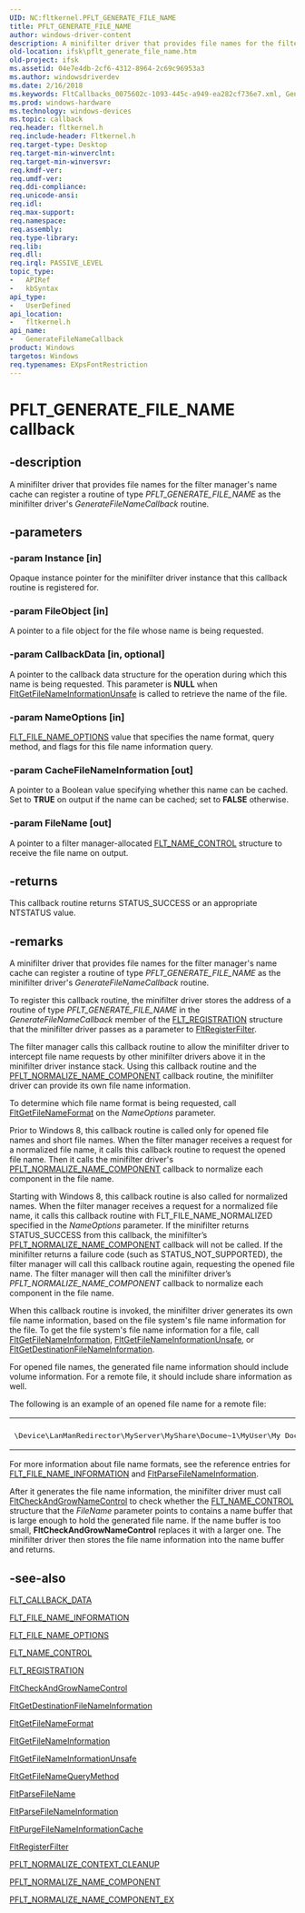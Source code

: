 ```yaml
---
UID: NC:fltkernel.PFLT_GENERATE_FILE_NAME
title: PFLT_GENERATE_FILE_NAME
author: windows-driver-content
description: A minifilter driver that provides file names for the filter manager's name cache can register a routine of type PFLT_GENERATE_FILE_NAME as the minifilter driver's GenerateFileNameCallback routine.
old-location: ifsk\pflt_generate_file_name.htm
old-project: ifsk
ms.assetid: 04e7e4db-2cf6-4312-8964-2c69c96953a3
ms.author: windowsdriverdev
ms.date: 2/16/2018
ms.keywords: FltCallbacks_0075602c-1093-445c-a949-ea282cf736e7.xml, GenerateFileNameCallback, GenerateFileNameCallback routine [Installable File System Drivers], PFLT_GENERATE_FILE_NAME, fltkernel/GenerateFileNameCallback, ifsk.pflt_generate_file_name
ms.prod: windows-hardware
ms.technology: windows-devices
ms.topic: callback
req.header: fltkernel.h
req.include-header: Fltkernel.h
req.target-type: Desktop
req.target-min-winverclnt: 
req.target-min-winversvr: 
req.kmdf-ver: 
req.umdf-ver: 
req.ddi-compliance: 
req.unicode-ansi: 
req.idl: 
req.max-support: 
req.namespace: 
req.assembly: 
req.type-library: 
req.lib: 
req.dll: 
req.irql: PASSIVE_LEVEL
topic_type:
-	APIRef
-	kbSyntax
api_type:
-	UserDefined
api_location:
-	fltkernel.h
api_name:
-	GenerateFileNameCallback
product: Windows
targetos: Windows
req.typenames: EXpsFontRestriction
---
```


# PFLT_GENERATE_FILE_NAME callback


## -description


A minifilter driver that provides file names for the filter manager's name cache can register a routine of type <i>PFLT_GENERATE_FILE_NAME</i> as the minifilter driver's <i>GenerateFileNameCallback</i> routine. 


## -parameters




### -param Instance [in]

Opaque instance pointer for the minifilter driver instance that this callback routine is registered for. 


### -param FileObject [in]

A pointer to a file object for the file whose name is being requested. 


### -param CallbackData [in, optional]

A pointer to the callback data structure for the operation during which this name is being requested. This parameter is <b>NULL</b> when <a href="https://msdn.microsoft.com/library/windows/hardware/ff543035">FltGetFileNameInformationUnsafe</a> is called to retrieve the name of the file.


### -param NameOptions [in]


<a href="https://msdn.microsoft.com/library/windows/hardware/ff544636">FLT_FILE_NAME_OPTIONS</a> value that specifies the name format, query method, and flags for this file name information query. 


### -param CacheFileNameInformation [out]

A pointer to a Boolean value specifying whether this name can be cached. Set to <b>TRUE</b> on output if the name can be cached; set to <b>FALSE</b> otherwise. 


### -param FileName [out]

A pointer to a filter manager-allocated <a href="https://msdn.microsoft.com/library/windows/hardware/ff544665">FLT_NAME_CONTROL</a> structure to receive the file name on output. 


## -returns



This callback routine returns STATUS_SUCCESS or an appropriate NTSTATUS value. 




## -remarks



A minifilter driver that provides file names for the filter manager's name cache can register a routine of type <i>PFLT_GENERATE_FILE_NAME</i> as the minifilter driver's <i>GenerateFileNameCallback</i> routine. 

To register this callback routine, the minifilter driver stores the address of a routine of type <i>PFLT_GENERATE_FILE_NAME</i> in the <i>GenerateFileNameCallback</i> member of the <a href="https://msdn.microsoft.com/library/windows/hardware/ff544811">FLT_REGISTRATION</a> structure that the minifilter driver passes as a parameter to <a href="https://msdn.microsoft.com/library/windows/hardware/ff544305">FltRegisterFilter</a>. 

The filter manager calls this callback routine to allow the minifilter driver to intercept file name requests by other minifilter drivers above it in the minifilter driver instance stack. Using this callback routine and the <a href="https://msdn.microsoft.com/library/windows/hardware/ff551102">PFLT_NORMALIZE_NAME_COMPONENT</a> callback routine, the minifilter driver can provide its own file name information. 

To determine which file name format is being requested, call <a href="https://msdn.microsoft.com/library/windows/hardware/ff543030">FltGetFileNameFormat</a> on the <i>NameOptions</i> parameter. 

Prior to Windows 8, this callback routine is called only for opened file names and short file names. When the filter manager receives a request for a normalized file name, it calls this callback routine to request the opened file name. Then it calls the minifilter driver's <a href="https://msdn.microsoft.com/library/windows/hardware/ff551102">PFLT_NORMALIZE_NAME_COMPONENT</a> callback to normalize each component in the file name.


Starting with Windows 8, this callback routine is also called for normalized names.  When the filter manager receives a request for a normalized file name, it calls this callback routine with FLT_FILE_NAME_NORMALIZED specified in the <i>NameOptions</i> parameter.  If the minifilter returns STATUS_SUCCESS from this callback, the minifilter’s <a href="https://msdn.microsoft.com/library/windows/hardware/ff551102">PFLT_NORMALIZE_NAME_COMPONENT</a> callback will not be called.  If the minifilter returns a failure code (such as STATUS_NOT_SUPPORTED), the filter manager will call this callback routine again, requesting the opened file name.  The filter manager will then call the minifilter driver’s <i>PFLT_NORMALIZE_NAME_COMPONENT</i> callback to normalize each component in the file name.


When this callback routine is invoked, the minifilter driver generates its own file name information, based on the file system's file name information for the file. To get the file system's file name information for a file, call <a href="https://msdn.microsoft.com/library/windows/hardware/ff543032">FltGetFileNameInformation</a>, <a href="https://msdn.microsoft.com/library/windows/hardware/ff543035">FltGetFileNameInformationUnsafe</a>, or <a href="https://msdn.microsoft.com/library/windows/hardware/ff543003">FltGetDestinationFileNameInformation</a>. 

For opened file names, the generated file name information should include volume information. For a remote file, it should include share information as well. 

The following is an example of an opened file name for a remote file: 

<div class="code"><span codelanguage=""><table>
<tr>
<th></th>
</tr>
<tr>
<td>
<pre>\Device\LanManRedirector\MyServer\MyShare\Docume~1\MyUser\My Documents\TestRe~1.txt:stream1</pre>
</td>
</tr>
</table></span></div>
For more information about file name formats, see the reference entries for <a href="https://msdn.microsoft.com/library/windows/hardware/ff544633">FLT_FILE_NAME_INFORMATION</a> and <a href="https://msdn.microsoft.com/library/windows/hardware/ff543417">FltParseFileNameInformation</a>. 

After it generates the file name information, the minifilter driver must call <a href="https://msdn.microsoft.com/library/windows/hardware/ff541829">FltCheckAndGrowNameControl</a> to check whether the <a href="https://msdn.microsoft.com/library/windows/hardware/ff544665">FLT_NAME_CONTROL</a> structure that the <i>FileName</i> parameter points to contains a name buffer that is large enough to hold the generated file name. If the name buffer is too small, <b>FltCheckAndGrowNameControl</b> replaces it with a larger one. The minifilter driver then stores the file name information into the name buffer and returns. 




## -see-also




<a href="https://msdn.microsoft.com/library/windows/hardware/ff544620">FLT_CALLBACK_DATA</a>



<a href="https://msdn.microsoft.com/library/windows/hardware/ff544633">FLT_FILE_NAME_INFORMATION</a>



<a href="https://msdn.microsoft.com/library/windows/hardware/ff544636">FLT_FILE_NAME_OPTIONS</a>



<a href="https://msdn.microsoft.com/library/windows/hardware/ff544665">FLT_NAME_CONTROL</a>



<a href="https://msdn.microsoft.com/library/windows/hardware/ff544811">FLT_REGISTRATION</a>



<a href="https://msdn.microsoft.com/library/windows/hardware/ff541829">FltCheckAndGrowNameControl</a>



<a href="https://msdn.microsoft.com/library/windows/hardware/ff543003">FltGetDestinationFileNameInformation</a>



<a href="https://msdn.microsoft.com/library/windows/hardware/ff543030">FltGetFileNameFormat</a>



<a href="https://msdn.microsoft.com/library/windows/hardware/ff543032">FltGetFileNameInformation</a>



<a href="https://msdn.microsoft.com/library/windows/hardware/ff543035">FltGetFileNameInformationUnsafe</a>



<a href="https://msdn.microsoft.com/library/windows/hardware/ff543040">FltGetFileNameQueryMethod</a>



<a href="https://msdn.microsoft.com/library/windows/hardware/ff543413">FltParseFileName</a>



<a href="https://msdn.microsoft.com/library/windows/hardware/ff543417">FltParseFileNameInformation</a>



<a href="https://msdn.microsoft.com/library/windows/hardware/ff543431">FltPurgeFileNameInformationCache</a>



<a href="https://msdn.microsoft.com/library/windows/hardware/ff544305">FltRegisterFilter</a>



<a href="https://msdn.microsoft.com/library/windows/hardware/ff551100">PFLT_NORMALIZE_CONTEXT_CLEANUP</a>



<a href="https://msdn.microsoft.com/library/windows/hardware/ff551102">PFLT_NORMALIZE_NAME_COMPONENT</a>



<a href="https://msdn.microsoft.com/library/windows/hardware/ff551105">PFLT_NORMALIZE_NAME_COMPONENT_EX</a>
 

 

